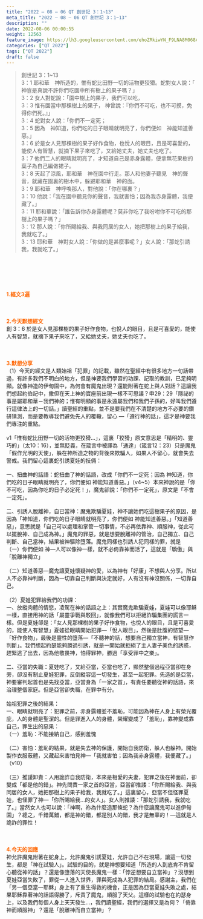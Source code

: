 ```yaml
---
title: "2022 – 08 – 06 QT 創世記 3：1~13"
meta_title: "2022 – 08 – 06 QT 創世記 3：1~13"
description: ""
date: 2022-08-06 00:00:55
weight: 12563
feature_image: https://lh3.googleusercontent.com/ehoZRkiwYN_F9LNA8M068AYxt73EavCZno-PD1cJRuf5BbSkQVUWr3gNEbt5kSs28Pb_Elg17kSrtf9ybWvojWoMV6I4tPM3vGRGDq6GkKkPdL2Gut4QAIw4-uykKUAtNiKgQKntvsU=w800
categories: ["QT 2022"]
tags: ["QT 2022"]
draft: false
---
```


<blockquote>創世記 3：1~13<br />
3：1 耶和華　神所造的，惟有蛇比田野一切的活物更狡猾。蛇對女人說：「　神豈是真說不許你們吃園中所有樹上的果子嗎？」<br />
3：2 女人對蛇說：「園中樹上的果子，我們可以吃，<br />
3：3 惟有園當中那棵樹上的果子， 神曾說：『你們不可吃，也不可摸，免得你們死。』」<br />
3：4 蛇對女人說：「你們不一定死；<br />
3：5 因為　神知道，你們吃的日子眼睛就明亮了，你們便如　神能知道善惡。」<br />
3：6 於是女人見那棵樹的果子好作食物，也悅人的眼目，且是可喜愛的，能使人有智慧，就摘下果子來吃了，又給她丈夫，她丈夫也吃了。<br />
3：7 他們二人的眼睛就明亮了，才知道自己是赤身露體，便拿無花果樹的葉子為自己編做裙子。<br />
3：8 天起了涼風，耶和華　神在園中行走。那人和他妻子聽見　神的聲音，就藏在園裏的樹木中，躲避耶和華　神的面。<br />
3：9 耶和華　神呼喚那人，對他說：「你在哪裏？」<br />
3：10 他說：「我在園中聽見你的聲音，我就害怕；因為我赤身露體，我便藏了。」<br />
3：11 耶和華說：「誰告訴你赤身露體呢？莫非你吃了我吩咐你不可吃的那樹上的果子嗎？」<br />
3：12 那人說：「你所賜給我、與我同居的女人，她把那樹上的果子給我，我就吃了。」<br />
3：13 耶和華　神對女人說：「你做的是甚麼事呢？」女人說：「那蛇引誘我，我就吃了。」</blockquote><br />
&nbsp;<br />
<br />
&nbsp;<br />
<br />
<span style="color: #ff6600;"><strong>1.經文3遍</strong></span><br />
<br />
&nbsp;<br />
<br />
<span style="color: #ff6600;"><strong>2.今天默想經文<br />
</strong></span>創 3：6 於是女人見那棵樹的果子好作食物，也悅人的眼目，且是可喜愛的，能使人有智慧，就摘下果子來吃了，又給她丈夫，她丈夫也吃了。<br />
<br />
&nbsp;<br />
<br />
<strong><span style="color: #ff6600;">3.默想分享<br />
</span></strong>（1）今天的經文是人類始祖「犯罪」的記載，雖然在聖經中有很多地方一句話帶過，有許多我們不明白的地方，但是神要我們學習的功課、記取的教訓，已足夠明顯。就像神造的伊甸園中，為何會有魔鬼出現？還能附著在蛇上與人對話？這讓我們想起約伯記中，撒但在天上神的寶座前出現一樣不可思議？申29：29「隱祕的事是屬耶和華－我們神的；惟有明顯的事是永遠屬我們和我們子孫的，好叫我們遵行這律法上的一切話。」讀聖經的重點，並不是要我們在不清楚的地方不必要的鑽研猜測，而是要教導我們避免先人的覆轍，留心 —「遵行神的話」，這才是神要我們專注的重點。<br />
<br />
v1「惟有蛇比田野一切的活物更狡猾…」，這裏「狡猾」原文意思是「精明的、靈巧的」（太10：16），並無貶義，在箴言中被譯為「通達」（箴言12：23）只是魔鬼「假作光明的天使」，躲在神所造之物的背後來欺騙人，如果人不留心，就會失去警戒。我們留心這裏蛇引誘夏娃的技倆：<br />
<br />
一、扭曲神的話語：蛇扭曲了神的話語，改成「你們不一定死；因為 神知道，你們吃的日子眼睛就明亮了，你們便如 神能知道善惡。」（v4~5）本來神說的是「你不可吃，因為你吃的日子必定死！」，魔鬼卻說：「你們不一定死」，原文是「不會一定死」。<br />
<br />
二、引誘人脫離神，自已當神：魔鬼欺騙夏娃，神不讓她們吃這樹果子的原因，是因為「神知道，你們吃的日子眼睛就明亮了，你們便如 神能知道善惡。」「知道善惡」，意思就是「自己可以處理和掌管一切事情，不必再依靠神、順服神，從此可以擺脫神、自己成為神。」魔鬼的罪惡，就是想要脫離神的管治，自己獨立、自己判斷、自己當神，結果被神驅除墮落。魔鬼同樣也引誘人犯同樣的罪，就是<br />
（一）你們便如 神—人可以像神一樣，就不必倚靠神而活了，這就是「驕傲」與「脫離神獨立」<br />
<br />
（二）知道善惡—魔鬼讓夏娃懷疑神的愛，以為神有「好康」不想與人分享。所以人不必靠神判斷，因為一切靠自己判斷與決定就好，人有沒有神沒關係，一切靠自己。<br />
<br />
（2）夏娃犯罪給我們的功課：<br />
一、放縱肉體的情慾，凌駕在神的話語之上：其實魔鬼欺騙夏娃，夏娃可以像耶穌一樣，直接用神的話「屬靈爭戰與駁回」，就像我們可以拒絕詐騙集團的謊言一樣。但是夏娃卻是：「女人見那棵樹的果子好作食物，也悅人的眼目，且是可喜愛的，能使人有智慧」夏娃從眼睛開始犯罪—「悅人眼目」，然後是肚腹的慾望—「好作食物」，最後是靈性的墮落—「不聽神的話，想要自己獨立當神，有智慧作判斷」。我們想起約瑟能夠勝過引誘，就是一開始就拒絕了主人妻子美色的誘惑，趕緊逃了出去，因為他敬畏神，怕得罪神，勝過「享受罪中之樂」。<br />
<br />
二、亞當的失職：夏娃吃了，又給亞當，亞當也吃了，顯然整個過程亞當卻在身旁，卻沒有制止夏娃犯罪，反倒縱容這一切發生，甚至一起犯罪。先造的是亞當，神要審判起首也是先找亞當，亞當身為「一家之首」，有責任要聽從神的話語，來治理整個家庭。但是亞當卻失職，在罪中有分。<br />
<br />
始祖犯罪之後的結果：<br />
一、眼睛就明亮了：犯罪之前，赤身露體並不羞恥，可能因為神在人身上有榮光覆庇，人的身體是聖潔的。但是罪進入人的身體，榮耀變成了「羞恥」，靠神變成靠自己，罪生出的惡果：<br />
（一）羞恥：不能接納自己，感到羞愧<br />
<br />
（二）害怕：羞恥的結果，就是失去神的保護，開始自我防衛，躲人也躲神。開始製作衣服蔽體，又藏起來害怕見神—「我就害怕；因為我赤身露體，我便藏了。」（v10）<br />
<br />
（三）推諉卸責：人用詭詐自我防衛，本來是相愛的夫妻，犯罪之後在神面前，卻變成「都是他的錯」。神先問責一家之首的亞當，亞當卻推諉：「你所賜給我、與我同居的女人，她把那樹上的果子給我，我就吃了。」這裏留心，亞當不但怪罪夏娃，也怪罪了神—「你所賜給我…的女人」。女人則推諉：「那蛇引誘我，我就吃了。」當然女人也可以說：「神啊，祢為什麼造那條蛇？為什麼讓魔鬼可以進伊甸園」？總之，千錯萬錯，都是神的錯，都是別人的錯，我才是無辜的！—這就是人詭詐的罪性！<br />
<br />
&nbsp;<br />
<br />
<strong><span style="color: #ff6600;">4.今天的回應<br />
</span></strong>神允許魔鬼附著在蛇身上，允許魔鬼引誘夏娃，允許自己不在現場，讓這一切發生，都是「神在試驗人」。試驗的目的，就是神想要知道「所造的人到底肯不肯留心聽從神的話」？還是像墮落的天使長魔鬼一樣：「悖逆想要自立當神」？沒想到夏娃亞當失敗了，罪從一人進入世界，罪與死成為人犯罪的結局。感謝主，我們在「另一個亞當—耶穌」身上有了重生得救的機會，正是因為亞當夏娃失敗之處，結果耶穌靠著神的話語得勝了，斥責了魔鬼，順服了天父。這樣的試驗也在約瑟身上，以及我們每個人身上天天發生…，我們讀聖經，我們的選擇又是為何？「倚靠神而順服神」？還是「脫離神而自立當神」？
        